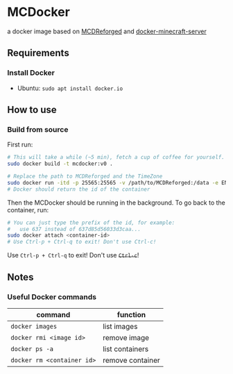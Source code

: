 # MCDocker

a docker image based on [MCDReforged](https://github.com/Fallen-Breath/MCDReforged)
 and [docker-minecraft-server](https://github.com/itzg/docker-minecraft-server)

## Requirements

### Install Docker

- Ubuntu: `sudo apt install docker.io`

## How to use

### Build from source

First run:
```Bash
# This will take a while (~5 min), fetch a cup of coffee for yourself.
sudo docker build -t mcdocker:v0 .

# Replace the path to MCDReforged and the TimeZone
sudo docker run -itd -p 25565:25565 -v /path/to/MCDReforged:/data -e ENABLE_AUTOPAUSE=TRUE -e TZ=Asia/Shanghai mcdocker:v0
# Docker should return the id of the container
```

Then the MCDocker should be running in the background. To go back to the container, run:
```Bash
# You can just type the prefix of the id, for example:
#   use 637 instead of 637d85d56033d3caa...
sudo docker attach <container-id>
# Use Ctrl-p + Ctrl-q to exit! Don't use Ctrl-c!
```
Use `Ctrl-p + Ctrl-q` to exit! Don't use ~~`Ctrl-c`~~!

## Notes

### Useful Docker commands

|command|function|
|---|---|
|`docker images`|list images|
|`docker rmi <image id>`|remove image|
|`docker ps -a`|list containers|
|`docker rm <container id>`|remove container|
